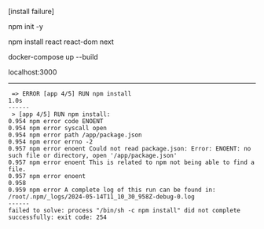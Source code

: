 
[install failure]

npm init -y

npm install react react-dom next

docker-compose up --build

localhost:3000



------------------------------
```
 => ERROR [app 4/5] RUN npm install                                                                                     1.0s
------
 > [app 4/5] RUN npm install:
0.954 npm error code ENOENT
0.954 npm error syscall open
0.954 npm error path /app/package.json
0.954 npm error errno -2
0.957 npm error enoent Could not read package.json: Error: ENOENT: no such file or directory, open '/app/package.json'
0.957 npm error enoent This is related to npm not being able to find a file.
0.957 npm error enoent
0.958 
0.959 npm error A complete log of this run can be found in: /root/.npm/_logs/2024-05-14T11_10_30_958Z-debug-0.log
------
failed to solve: process "/bin/sh -c npm install" did not complete successfully: exit code: 254
```
